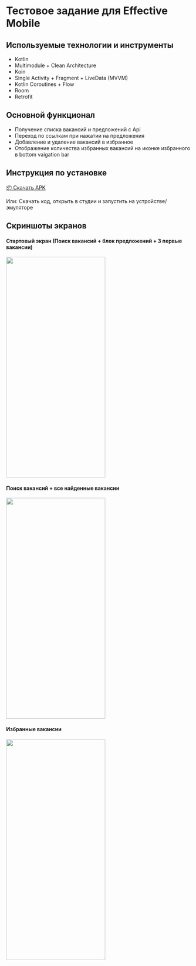 # Тестовое задание для Effective Mobile

## Используемые технологии и инструменты
- Kotlin
- Multimodule + Clean Architecture
- Koin
- Single Activity + Fragment + LiveData (MVVM)
- Kotlin Coroutines + Flow
- Room
- Retrofit



## Основной функционал
- Получение списка вакансий и предложений с Api
- Переход по ссылкам при нажатии на предложения
- Добавление и удаление вакансий в избранное
- Отображение количества избранных вакансий на иконке избранного в bottom vaigation bar



## Инструкция по установке
[📦 Скачать APK](https://github.com/Jaroslav-89/EffectiveMobileTestIsmaev/releases/tag/testapp) 
    
Или: 
Скачать код, открыть в студии и запустить на устройстве/эмуляторе



## Скриншоты экранов
#### Стартовый экран (Поиск вакансий + блок предложений + 3 первые вакансии)
<img src="https://github.com/user-attachments/assets/f9aba8ea-c948-40f5-9cce-3e97a5da9b1e"  width="270" height="600" >

#### Поиск вакансий + все найденные вакансии
<img src="https://github.com/user-attachments/assets/1a5da53c-b65b-4396-8d0b-c209a83c3fc5"  width="270" height="600" >

#### Избранные вакансии
<img src="https://github.com/user-attachments/assets/d67169e1-f24b-43b3-9822-af3867842250"  width="270" height="600" >
